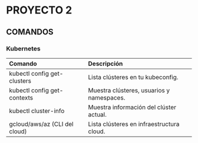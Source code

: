 # PROYECTO 2
## COMANDOS
### Kubernetes

|Comando                        |	Descripción                             |
| :---                          |         :---                              |
|kubectl config get-clusters    |	Lista clústeres en tu kubeconfig.       |
|kubectl config get-contexts    |Muestra clústeres, usuarios y namespaces.  |
|kubectl cluster-info	        |Muestra información del clúster actual.    |
|gcloud/aws/az (CLI del cloud)	|Lista clústeres en infraestructura cloud.  |


